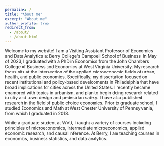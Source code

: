 ```yaml
---
permalink: /
title: "About me"
excerpt: "About me"
author_profile: true
redirect_from: 
  - /about/
  - /about.html
---
```


Welcome to my website! I am a Visiting Assistant Professor of Economics and Data Analytics at Berry College's Campbell School of Business. In May of 2023, I graduated with a PhD in Economics from the John Chambers College of Business and Economics at West Virginia University. My research focus sits at the intersection of the applied microeconomic fields of urban, health, and public economics. Specifically, my dissertation focused on recent institutional and policy-based developments in Philadelphia that have broad implications for cities across the United States. I recently became enamored with topics in urbanism, and plan to begin doing research related to city and town design and pedestrian safety. I have also published research in the field of public choice economics. Prior to graduate school, I studied Economics and Math at West Chester University of Pennsylvania, from which I graduated in 2018. 

While a graduate student at WVU, I taught a variety of courses including principles of microeconomics, intermediate microeconomics, applied economic research, and causal inference. At Berry, I am teaching courses in economics, business statistics, and data analytics. 





